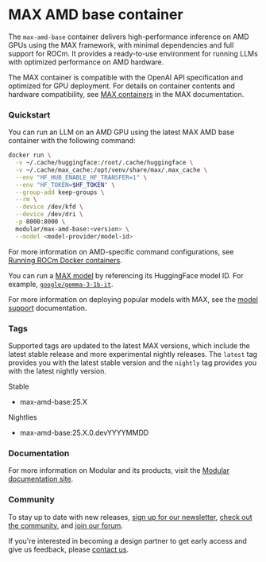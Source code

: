 <!-- markdownlint-disable -->

# MAX AMD base container

The `max-amd-base` container delivers high-performance inference on AMD GPUs
using the MAX framework, with minimal dependencies and full support for ROCm. It
provides a ready-to-use environment for running LLMs with optimized performance
on AMD hardware.

The MAX container is compatible with the OpenAI API specification and optimized
for GPU deployment. For details on container contents and hardware
compatibility, see [MAX containers⁠](https://docs.modular.com/max/container/)
in the MAX documentation.

### **Quickstart**

You can run an LLM on an AMD GPU using the latest MAX AMD base container with
the following command:

```bash
docker run \
  -v ~/.cache/huggingface:/root/.cache/huggingface \
  -v ~/.cache/max_cache:/opt/venv/share/max/.max_cache \
  --env "HF_HUB_ENABLE_HF_TRANSFER=1" \
  --env "HF_TOKEN=$HF_TOKEN" \
  --group-add keep-groups \
  --rm \
  --device /dev/kfd \
  --device /dev/dri \
  -p 8000:8000 \
  modular/max-amd-base:<version> \
  --model <model-provider/model-id>
```

For more information on AMD-specific command configurations, see
[Running ROCm Docker containers](https://rocm.docs.amd.com/projects/install-on-linux/en/docs-6.1.1/how-to/docker.html#running-rocm-docker-containers).

You can run a [MAX model](https://builds.modular.com/?category=models) by
referencing its HuggingFace model ID. For example,
[`google/gemma-3-1b-it`](https://builds.modular.com/models/gemma-3-it/1B).

For more information on deploying popular models with MAX, see the
[model support](https://docs.modular.com/max/model-formats) documentation.

### **Tags**

Supported tags are updated to the latest MAX versions, which include the latest
stable release and more experimental nightly releases. The `latest` tag
provides you with the latest stable version and the `nightly` tag provides you
with the latest nightly version.

Stable

- max-amd-base:25.X

Nightlies

- max-amd-base:25.X.0.devYYYYMMDD

### **Documentation**

For more information on Modular and its products, visit the
[Modular documentation site⁠⁠](https://docs.modular.com/).

### **Community**

To stay up to date with new releases,
[sign up for our newsletter⁠⁠](https://www.modular.com/modverse#signup),
[check out the community⁠⁠](https://www.modular.com/community), and
[join our forum⁠⁠](https://forum.modular.com/).

If you're interested in becoming a design partner to get early access and give
us feedback, please [contact us⁠⁠](https://www.modular.com/company/contact).
